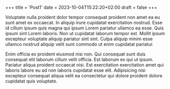 +++
title = 'Post1'
date = 2023-10-04T15:22:20+02:00
draft = false
+++

Voluptate nulla proident dolor tempor consequat proident non amet ea eu sunt amet ex occaecat. In aliquip irure cupidatat exercitation nostrud. Esse id cillum ipsum quis magna qui ipsum Lorem pariatur ullamco ea esse. Quis ipsum sint Lorem laboris. Non ut cupidatat laborum tempor est. Mollit ipsum excepteur voluptate aliquip pariatur sint sint. Culpa aliquip minim esse ullamco nostrud aliquip velit sunt commodo ut enim cupidatat pariatur.

Enim officia ex proident eiusmod nisi non. Qui consequat sunt duis consequat elit laborum cillum velit officia. Est laborum ex qui ut ipsum. Pariatur aliqua proident occaecat nisi. Est exercitation exercitation amet qui laboris labore eu ad non laboris cupidatat esse elit. Adipisicing nisi excepteur consequat aliqua velit ea consectetur qui dolore proident dolore cupidatat quis voluptate.